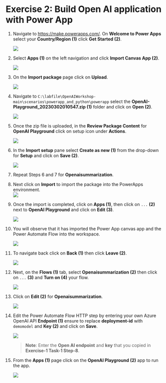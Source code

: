 # Exercise 2: Build Open AI application with Power App 

1. Navigate to https://make.powerapps.com/. On **Welcome to Power Apps** select your **Country/Region (1)** click **Get Started (2)**. 

   ![](./images/welcome-1.png)
    
3. Select **Apps (1)** on the left navigation and click **Import Canvas App (2)**. 

    ![](./images/import-canvas-1.png)

4. On the **Import package** page click on **Upload**.

    ![](./images/upload-importpackage.png)

5. Navigate to `C:\labfile\OpenAIWorkshop-main\scenarios\powerapp_and_python\powerapp` select the **OpenAI-Playground_20230302010547.zip (1)** folder  and click on **Open (2)**.

     ![](./images/openai-play.png)

6. Once the zip file is uploaded, in the **Review Package Content** for **OpenAI Playground** click on setup icon under **Actions**. 

     ![](./images/review-package-content.png)

7. In the **Import setup** pane select **Create as new (1)** from the drop-down for **Setup** and click on **Save (2)**.

      ![](./images/import-setup-1.png)

8.  Repeat Steps 6 and 7 for **Openaisummarization**.

9. Next click on **Import** to import the package into the PowerApps environment.  
     ![](./images/import-openai-package.png)

10. Once the import is completed, click on **Apps (1)**, then click on `...` **(2)** next to **OpenAI Playground** and click on **Edit (3)**.

      ![](./images/open-ai-apps-1.png)

11. You will observe that it has imported the Power App canvas app and the Power Automate Flow into the workspace.

      ![](./images/gpt-3.png)

12. To navigate back click on **Back (1)** then click **Leave (2)**.

      ![](./images/exit-openai-powerapp-1.png)

13. Next, on the **Flows (1)** tab, select **Openaisummarization (2)** then click on `...` **(3)** and **Turn on (4)** your flow.

      ![](./images/flow-on.png)

14. Click on **Edit (2)** for **Openaisummarization**.

      ![](./images/open-ai-flows-1.png)

14. Edit the Power Automate Flow HTTP step by entering your own Azure OpenAI API  **Endpoint (1)** ensure to replace **deployment-id** with `demomodel` and **Key (2)** and click on **Save**.

      ![](./images/endpoint-key-1.png)
   
    > **Note**: Enter the **Open AI endpoint** and **key** that you copied in **Exercise-1 Task-1 Step-8**.

15. From the **Apps (1)** page click on the **OpenAI Playground (2)** app to run the app.

     ![](./images/runpowerapp-1.png)
